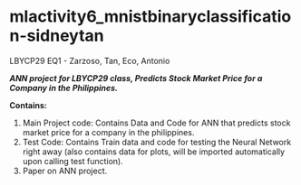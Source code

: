 # mlactivity6_mnistbinaryclassification-sidneytan
LBYCP29 EQ1 - Zarzoso, Tan, Eco, Antonio

**_ANN project for LBYCP29 class, Predicts Stock Market Price for a Company in the Philippines._**

**Contains:**

1. Main Project code: Contains Data and Code for ANN that predicts stock market price for a company in the philippines.
2. Test Code: Contains Train data and code for testing the Neural Network right away (also contains data for plots, will be imported automatically upon calling test function).
3. Paper on ANN project.